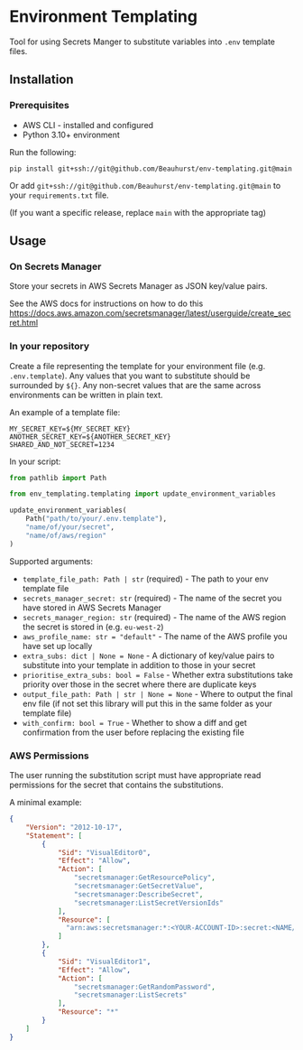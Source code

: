 # Environment Templating

Tool for using Secrets Manger to substitute variables into `.env` template files.

## Installation

### Prerequisites
- AWS CLI - installed and configured
- Python 3.10+ environment

Run the following:
```shell
pip install git+ssh://git@github.com/Beauhurst/env-templating.git@main
```
Or add `git+ssh://git@github.com/Beauhurst/env-templating.git@main` to your `requirements.txt` file.

(If you want a specific release, replace `main` with the appropriate tag)

## Usage

### On Secrets Manager

Store your secrets in AWS Secrets Manager as JSON key/value pairs.

See the AWS docs for instructions on how to do this https://docs.aws.amazon.com/secretsmanager/latest/userguide/create_secret.html

### In your repository

Create a file representing the template for your environment file (e.g. `.env.template`). 
Any values that you want to substitute should be surrounded by `${}`.
Any non-secret values that are the same across environments can be written in plain text.

An example of a template file:
```
MY_SECRET_KEY=${MY_SECRET_KEY}
ANOTHER_SECRET_KEY=${ANOTHER_SECRET_KEY}
SHARED_AND_NOT_SECRET=1234
```

In your script:

```python
from pathlib import Path

from env_templating.templating import update_environment_variables

update_environment_variables(
    Path("path/to/your/.env.template"),
    "name/of/your/secret",
    "name/of/aws/region"
)
```

Supported arguments:

* `template_file_path: Path | str` (required) - The path to your env template file
* `secrets_manager_secret: str` (required) - The name of the secret you have stored in AWS Secrets Manager
* `secrets_manager_region: str` (required) - The name of the AWS region the secret is stored in (e.g. `eu-west-2`)
* `aws_profile_name: str = "default"` - The name of the AWS profile you have set up locally
* `extra_subs: dict | None = None` - A dictionary of key/value pairs to substitute into your template in addition to those in your secret
* `prioritise_extra_subs: bool = False` - Whether extra substitutions take priority over those in the secret where there are duplicate keys 
* `output_file_path: Path | str | None = None` - Where to output the final env file (if not set this library will put this in the same folder as your template file)
* `with_confirm: bool = True` - Whether to show a diff and get confirmation from the user before replacing the existing file


### AWS Permissions

The user running the substitution script must have appropriate read permissions for the secret that contains the substitutions.

A minimal example:

```json
{
    "Version": "2012-10-17",
    "Statement": [
        {
            "Sid": "VisualEditor0",
            "Effect": "Allow",
            "Action": [
                "secretsmanager:GetResourcePolicy",
                "secretsmanager:GetSecretValue",
                "secretsmanager:DescribeSecret",
                "secretsmanager:ListSecretVersionIds"
            ],
            "Resource": [
              "arn:aws:secretsmanager:*:<YOUR-ACCOUNT-ID>:secret:<NAME/OF/YOUR/SECRET>-??????"
            ]
        },
        {
            "Sid": "VisualEditor1",
            "Effect": "Allow",
            "Action": [
                "secretsmanager:GetRandomPassword",
                "secretsmanager:ListSecrets"
            ],
            "Resource": "*"
        }
    ]
}
```